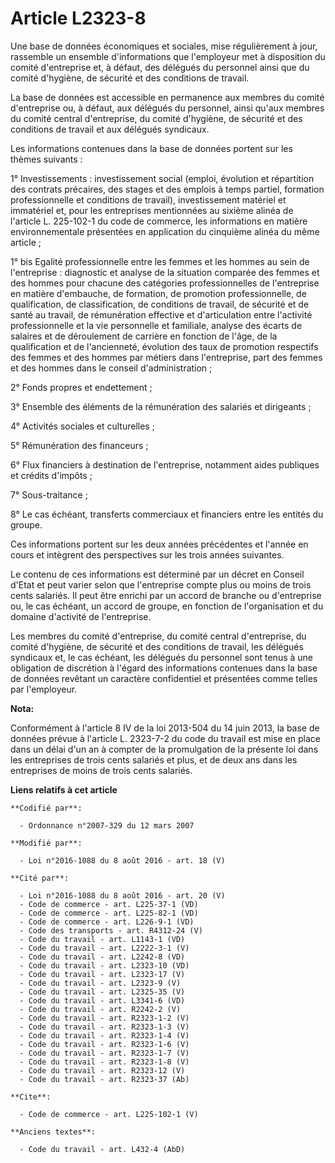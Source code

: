 # Article L2323-8

Une base de données économiques et sociales, mise régulièrement à jour, rassemble un ensemble d'informations que l'employeur
met à disposition du comité d'entreprise et, à défaut, des délégués du personnel ainsi que du comité d'hygiène, de sécurité
et des conditions de travail. 

La base de données est accessible en permanence aux membres du comité d'entreprise ou, à défaut, aux délégués du personnel,
ainsi qu'aux membres du comité central d'entreprise, du comité d'hygiène, de sécurité et des conditions de travail et aux
délégués syndicaux. 

Les informations contenues dans la base de données portent sur les thèmes suivants : 

1° Investissements : investissement social (emploi, évolution et répartition des contrats précaires, des stages et des
emplois à temps partiel, formation professionnelle et conditions de travail), investissement matériel et immatériel et, pour
les entreprises mentionnées au sixième alinéa de l'article L. 225-102-1 du code de commerce, les informations en matière
environnementale présentées en application du cinquième alinéa du même article ; 

1° bis Egalité professionnelle entre les femmes et les hommes au sein de l'entreprise : diagnostic et analyse de la situation
comparée des femmes et des hommes pour chacune des catégories professionnelles de l'entreprise en matière d'embauche, de
formation, de promotion professionnelle, de qualification, de classification, de conditions de travail, de sécurité et de
santé au travail, de rémunération effective et d'articulation entre l'activité professionnelle et la vie personnelle et
familiale, analyse des écarts de salaires et de déroulement de carrière en fonction de l'âge, de la qualification et de
l'ancienneté, évolution des taux de promotion respectifs des femmes et des hommes par métiers dans l'entreprise, part des
femmes et des hommes dans le conseil d'administration  ; 

2° Fonds propres et endettement ; 

3° Ensemble des éléments de la rémunération des salariés et dirigeants ; 

4° Activités sociales et culturelles ; 

5° Rémunération des financeurs ; 

6° Flux financiers à destination de l'entreprise, notamment aides publiques et crédits d'impôts ; 

7° Sous-traitance ; 

8° Le cas échéant, transferts commerciaux et financiers entre les entités du groupe. 

Ces informations portent sur les deux années précédentes et l'année en cours et intègrent des perspectives sur les trois
années suivantes. 

Le contenu de ces informations est déterminé par un décret en Conseil d'Etat et peut varier selon que l'entreprise compte
plus ou moins de trois cents salariés. Il peut être enrichi par un accord de branche ou d'entreprise ou, le cas échéant, un
accord de groupe, en fonction de l'organisation et du domaine d'activité de l'entreprise. 

Les membres du comité d'entreprise, du comité central d'entreprise, du comité d'hygiène, de sécurité et des conditions de
travail, les délégués syndicaux et, le cas échéant, les délégués du personnel sont tenus à une obligation de discrétion à
l'égard des informations contenues dans la base de données revêtant un caractère confidentiel et présentées comme telles par
l'employeur.

**Nota:**

Conformément à l'article 8 IV de la loi 2013-504 du 14 juin 2013, la base de données prévue à l'article L. 2323-7-2 du code
du travail est mise en place dans un délai d'un an à compter de la promulgation de la présente loi dans les entreprises de
trois cents salariés et plus, et de deux ans dans les entreprises de moins de trois cents salariés.

**Liens relatifs à cet article**

	**Codifié par**:

	  - Ordonnance n°2007-329 du 12 mars 2007

	**Modifié par**:

	  - Loi n°2016-1088 du 8 août 2016 - art. 18 (V)

	**Cité par**:

	  - Loi n°2016-1088 du 8 août 2016 - art. 20 (V)
	  - Code de commerce - art. L225-37-1 (VD)
	  - Code de commerce - art. L225-82-1 (VD)
	  - Code de commerce - art. L226-9-1 (VD)
	  - Code des transports - art. R4312-24 (V)
	  - Code du travail - art. L1143-1 (VD)
	  - Code du travail - art. L2222-3-1 (V)
	  - Code du travail - art. L2242-8 (VD)
	  - Code du travail - art. L2323-10 (VD)
	  - Code du travail - art. L2323-17 (V)
	  - Code du travail - art. L2323-9 (V)
	  - Code du travail - art. L2325-35 (V)
	  - Code du travail - art. L3341-6 (VD)
	  - Code du travail - art. R2242-2 (V)
	  - Code du travail - art. R2323-1-2 (V)
	  - Code du travail - art. R2323-1-3 (V)
	  - Code du travail - art. R2323-1-4 (V)
	  - Code du travail - art. R2323-1-6 (V)
	  - Code du travail - art. R2323-1-7 (V)
	  - Code du travail - art. R2323-1-8 (V)
	  - Code du travail - art. R2323-12 (V)
	  - Code du travail - art. R2323-37 (Ab)

	**Cite**:

	  - Code de commerce - art. L225-102-1 (V)

	**Anciens textes**:

	  - Code du travail - art. L432-4 (AbD)
